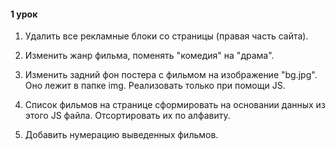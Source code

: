 #### 1 урок

1) Удалить все рекламные блоки со страницы (правая часть сайта).

2) Изменить жанр фильма, поменять "комедия" на "драма".

3) Изменить задний фон постера с фильмом на изображение "bg.jpg". Оно лежит в папке img. Реализовать только при помощи JS.

4) Список фильмов на странице сформировать на основании данных из этого JS файла. Отсортировать их по алфавиту.

5) Добавить нумерацию выведенных фильмов.